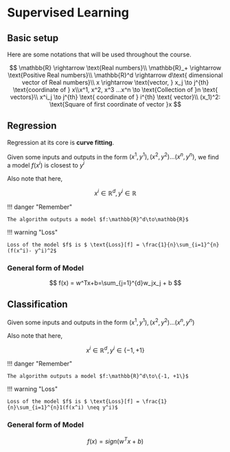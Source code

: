 # Supervised Learning

## Basic setup

Here are some notations that will be used throughout the course.

$$
\mathbb{R} \rightarrow \text{Real numbers}\\ \mathbb{R}_+ \rightarrow \text{Positive Real numbers}\\ \mathbb{R}^d \rightarrow d\text{ dimensional vector of Real numbers}\\ x \rightarrow \text{vector, } x_j \to j^{th} \text{coordinate of } x\\x^1, x^2, x^3 ...x^n \to \text{Collection of }n \text{ vectors}\\ x^i_j \to j^{th} \text{ coordinate of } i^{th} \text{ vector}\\ (x_1)^2: \text{Square of first coordinate of vector }x
$$

## Regression

Regression at its core is **curve fitting**.

Given some inputs and outputs in the form ${(x^1, y^1), (x^2, y^2)...(x^n, y^n)}$, we find a model $f(x^i)\text{ is closest to } y^i$

Also note that here,

$$
x^i \in \mathbb{R}^d, y^i \in \mathbb{R}
$$

!!! danger "Remember"

    The algorithm outputs a model $f:\mathbb{R}^d\to\mathbb{R}$

!!! warning "Loss"

    Loss of the model $f$ is $ \text{Loss}[f] = \frac{1}{n}\sum_{i=1}^{n}(f(x^i)- y^i)^2$

### General form of Model

$$
f(x) = w^Tx+b=\sum_{j=1}^{d}w_jx_j + b
$$

## Classification

Given some inputs and outputs in the form ${(x^1, y^1), (x^2, y^2)...(x^n, y^n)}$

Also note that here,

$$
x^i \in \mathbb{R}^d, y^i \in \{-1, +1\}
$$

!!! danger "Remember"

    The algorithm outputs a model $f:\mathbb{R}^d\to\{-1, +1\}$

!!! warning "Loss"

    Loss of the model $f$ is $ \text{Loss}[f] = \frac{1}{n}\sum_{i=1}^{n}1(f(x^i) \neq y^i)$

### General form of Model

$$
f(x) = sign(w^Tx+b)
$$
